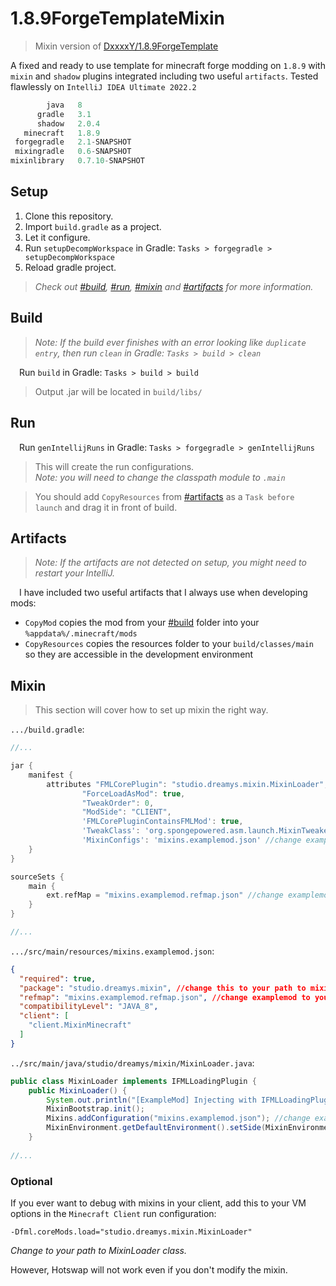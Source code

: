 # 1.8.9ForgeTemplateMixin
> Mixin version of [DxxxxY/1.8.9ForgeTemplate](https://github.com/DxxxxY/1.8.9ForgeTemplate)
> 
A fixed and ready to use template for minecraft forge modding on `1.8.9`
with `mixin` and `shadow` plugins integrated including two useful `artifacts`. Tested flawlessly on `IntelliJ IDEA Ultimate 2022.2`

```js
        java   8
      gradle   3.1
      shadow   2.0.4
   minecraft   1.8.9
 forgegradle   2.1-SNAPSHOT
 mixingradle   0.6-SNAPSHOT
mixinlibrary   0.7.10-SNAPSHOT
```

## Setup
1. Clone this repository.
2. Import `build.gradle` as a project.
3. Let it configure.
4. Run `setupDecompWorkspace` in Gradle: `Tasks > forgegradle > setupDecompWorkspace`
5. Reload gradle project.
> *Check out [#build](#build), [#run](#run), [#mixin](#mixin) and [#artifacts](#artifacts) for more information.*

## Build
> *Note: If the build ever finishes with an error looking like `duplicate entry`, then run `clean` in Gradle: `Tasks > build > clean`*

&emsp;Run `build` in Gradle: `Tasks > build > build`
> Output .jar will be located in `build/libs/`

## Run
&emsp;Run `genIntellijRuns` in Gradle: `Tasks > forgegradle > genIntellijRuns`
> This will create the run configurations. <br> *Note: you will need to change the classpath module to `.main`*

> You should add `CopyResources` from [#artifacts](#artifacts) as a `Task before launch` and drag it in front of build.

## Artifacts
> *Note: If the artifacts are not detected on setup, you might need to restart your IntelliJ.*

&emsp;I have included two useful artifacts that I always use when developing mods:
- `CopyMod` copies the mod from your [#build](#build) folder into your `%appdata%/.minecraft/mods`
- `CopyResources` copies the resources folder to your `build/classes/main` so they are accessible in the development environment


## Mixin
> This section will cover how to set up mixin the right way.

`.../build.gradle`:
```groovy
//...

jar {
    manifest {
        attributes "FMLCorePlugin": "studio.dreamys.mixin.MixinLoader", //change this to your path to MixinLoader class
                "ForceLoadAsMod": true,
                "TweakOrder": 0,
                "ModSide": "CLIENT",
                'FMLCorePluginContainsFMLMod': true,
                'TweakClass': 'org.spongepowered.asm.launch.MixinTweaker',
                'MixinConfigs': 'mixins.examplemod.json' //change examplemod to your modid
    }
}

sourceSets {
    main {
        ext.refMap = "mixins.examplemod.refmap.json" //change examplemod to your modid
    }
}

//...
```

`.../src/main/resources/mixins.examplemod.json`:
```json
{
  "required": true,
  "package": "studio.dreamys.mixin", //change this to your path to mixin package
  "refmap": "mixins.examplemod.refmap.json", //change examplemod to your modid
  "compatibilityLevel": "JAVA_8",
  "client": [
    "client.MixinMinecraft"
  ]
}
```

`../src/main/java/studio/dreamys/mixin/MixinLoader.java`:
```java
public class MixinLoader implements IFMLLoadingPlugin {
    public MixinLoader() {
        System.out.println("[ExampleMod] Injecting with IFMLLoadingPlugin.");
        MixinBootstrap.init();
        Mixins.addConfiguration("mixins.examplemod.json"); //change examplemod to your modid
        MixinEnvironment.getDefaultEnvironment().setSide(MixinEnvironment.Side.CLIENT);
    }
    
//...
```
### Optional
If you ever want to debug with mixins in your client, add this to your VM options in the `Minecraft Client` run configuration:

`-Dfml.coreMods.load="studio.dreamys.mixin.MixinLoader"`

*Change to your path to MixinLoader class.*

However, Hotswap will not work even if you don't modify the mixin.